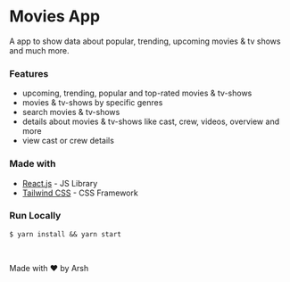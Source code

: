 # Movies App

A app to show data about popular, trending, upcoming movies & tv shows and much more.

<!-- <a href="https://movies-app-eta-ten.vercel.app/movie">
  <img src="screenshot.png" alt="screenshot" />
</a> -->

### Features

- upcoming, trending, popular and top-rated movies & tv-shows
- movies & tv-shows by specific genres
- search movies & tv-shows
- details about movies & tv-shows like cast, crew, videos, overview and more
- view cast or crew details

### Made with 

- [React.js](https://reactjs.org) - JS Library
- [Tailwind CSS](https://tailwindcss.com) - CSS Framework

<!-- ### Links -->

<!-- - [Live Site](https://movies-app-bay-rho.vercel.app) -->

### Run Locally

```
$ yarn install && yarn start
```

<br>

Made with ❤️ by Arsh